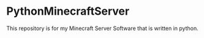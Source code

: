 # PythonMinecraftServer
 This repository is for my Minecraft Server Software that is written in python.
